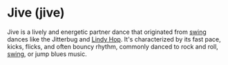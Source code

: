 # Jive (jive)

Jive is a lively and energetic partner dance that originated from [swing](../973) dances like the Jitterbug and [Lindy Hop](../975). It's characterized by its fast pace, kicks, flicks, and often bouncy rhythm, commonly danced to rock and roll, [swing](../973), or jump blues music.
